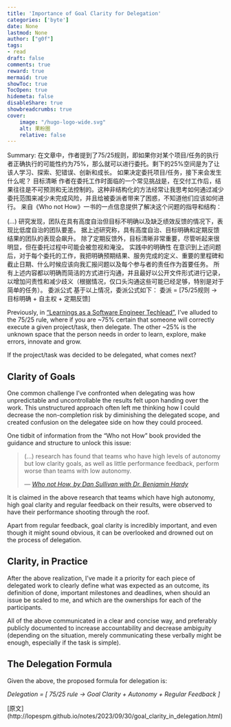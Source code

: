 ```yaml
---
title: 'Importance of Goal Clarity for Delegation'
categories: ['byte']
date: None
lastmod: None
author: ["g0f"]
tags:
- read
draft: false 
comments: true
reward: true 
mermaid: true 
showToc: true 
TocOpen: true 
hidemeta: false 
disableShare: true 
showbreadcrumbs: true 
cover:
    image: "/hugo-logo-wide.svg"
    alt: 果粉圈
    relative: false
---
```


<div>

<div> Summary: 在文章中，作者提到了75/25规则，即如果你对某个项目/任务的执行者正确执行的可能性约为75%，那么就可以进行委托。剩下的25%空间是为了让该人学习、探索、犯错误、创新和成长。
如果决定委托项目/任务，接下来会发生什么呢？
目标清晰
作者在委托工作时面临的一个常见挑战是，在交付工作后，结果往往是不可预测和无法控制的。这种非结构化的方法经常让我思考如何通过减少委托范围来减少未完成风险，并且给被委派者带来了困惑，不知道他们应该如何进行。
来自《Who not How》一书的一点信息提供了解决这个问题的指导和结构：

(…) 研究发现，团队在具有高度自治但目标不明确以及缺乏绩效反馈的情况下，表现比低度自治的团队要差。
据上述研究称，具有高度自治、目标明确和定期反馈结果的团队的表现会飙升。
除了定期反馈外，目标清晰非常重要，尽管听起来很明显，但在委托过程中可能会被忽视和淹没。
实践中的明确性
在意识到上述问题后，对于每个委托的工作，我把明确预期结果、服务完成的定义、重要的里程碑和截止日期、什么时候应该向我汇报问题以及每个参与者的责任作为首要任务。
所有上述内容都以明确而简洁的方式进行沟通，并且最好以公开文件形式进行记录，以增加问责性和减少歧义（根据情况，仅口头沟通这些可能已经足够，特别是对于简单的任务）。
委派公式
基于以上情况，委派公式如下：
委派 = [75/25规则 -&gt; 目标明确 + 自主权 + 定期反馈] <div>
<p>Previously, in <a href="http://lopespm.github.io/2022/03/22/learnings-software-engineer-techlead.html">“Learnings as a Software Engineer Techlead”</a>, I’ve alluded to the 75/25 rule, where if you are ~75% certain that someone will correctly execute a given project/task, then delegate. The other ~25% is the unknown space that the person needs in order to learn, explore, make errors, innovate and grow.</p>
<p>If the project/task was decided to be delegated, what comes next?</p>
<h2 id="clarity-of-goals">Clarity of Goals</h2>
<p>One common challenge I’ve confronted when delegating was how unpredictable and uncontrollable the results felt upon handing over the work. This unstructured approach often left me thinking how I could decrease the non-completion risk by diminishing the delegated scope, and created confusion on the delegatee side on how they could proceed.</p>
<p>One tidbit of information from the “Who not How” book provided the guidance and structure to unlock this issue:</p>
<blockquote>
<p>(…) research has found that teams who have high levels of autonomy but low clarity goals, as well as little performance feedback, perform worse than teams with low autonomy.</p>
<p><em>― <a href="https://www.amazon.co.uk/Who-Not-How-Accelerating-Teamwork-ebook/dp/B0867ZJ151">Who not How, by Dan Sullivan with Dr. Benjamin Hardy</a></em></p>
</blockquote>
<p>It is claimed in the above research that teams which have high autonomy, high goal clarity and regular feedback on their results, were observed to have their performance shooting through the roof.</p>
<p>Apart from regular feedback, goal clarity is incredibly important, and even though it might sound obvious, it can be overlooked and drowned out on the process of delegation.</p>
<h2 id="clarity-in-practice">Clarity, in Practice</h2>
<p>After the above realization, I’ve made it a priority for each piece of delegated work to clearly define what was expected as an outcome, its definition of done, important milestones and deadlines, when should an issue be scaled to me, and which are the ownerships for each of the participants.</p>
<p>All of the above communicated in a clear and concise way, and preferably publicly documented to increase accountability and decrease ambiguity (depending on the situation, merely communicating these verbally might be enough, especially if the task is simple).</p>
<h2 id="the-delegation-formula">The Delegation Formula</h2>
<p>Given the above, the proposed formula for delegation is:</p>
<p><em>Delegation = [ 75/25 rule -&gt; Goal Clarity + Autonomy + Regular Feedback ]</em></p>
</div></div>
</div>

<div>
[原文](http://lopespm.github.io/notes/2023/09/30/goal_clarity_in_delegation.html)
</div>

